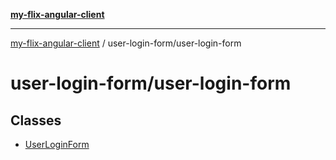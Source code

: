 [**my-flix-angular-client**](../../README.md)

***

[my-flix-angular-client](../../modules.md) / user-login-form/user-login-form

# user-login-form/user-login-form

## Classes

- [UserLoginForm](classes/UserLoginForm.md)
